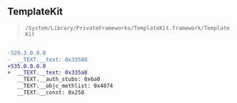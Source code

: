 ## TemplateKit

> `/System/Library/PrivateFrameworks/TemplateKit.framework/TemplateKit`

```diff

-529.3.0.0.0
-  __TEXT.__text: 0x33588
+535.0.0.0.0
+  __TEXT.__text: 0x335a8
   __TEXT.__auth_stubs: 0x6a0
   __TEXT.__objc_methlist: 0x4874
   __TEXT.__const: 0x258

```
